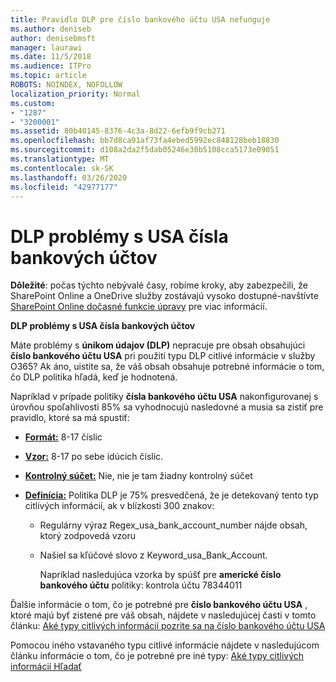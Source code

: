 ```yaml
---
title: Pravidlo DLP pre číslo bankového účtu USA nefunguje
ms.author: deniseb
author: denisebmsft
manager: laurawi
ms.date: 11/5/2018
ms.audience: ITPro
ms.topic: article
ROBOTS: NOINDEX, NOFOLLOW
localization_priority: Normal
ms.custom:
- "1287"
- "3200001"
ms.assetid: 80b40145-8376-4c3a-8d22-6efb9f9cb271
ms.openlocfilehash: bb7d8ca91af73fa4ebed5992ec848128beb18830
ms.sourcegitcommit: d108a2da2f5dab05246e30b5108cca5173e09051
ms.translationtype: MT
ms.contentlocale: sk-SK
ms.lasthandoff: 03/26/2020
ms.locfileid: "42977177"
---
```

# <a name="dlp-issues-with-us-bank-account-numbers"></a>DLP problémy s USA čísla bankových účtov

**Dôležité**: počas týchto nebývalé časy, robíme kroky, aby zabezpečili, že SharePoint Online a OneDrive služby zostávajú vysoko dostupné-navštívte [SharePoint Online dočasné funkcie úpravy](https://aka.ms/ODSPAdjustments) pre viac informácií.

**DLP problémy s USA čísla bankových účtov**

Máte problémy s **únikom údajov (DLP)** nepracuje pre obsah obsahujúci **číslo bankového účtu USA** pri použití typu DLP citlivé informácie v služby O365? Ak áno, uistite sa, že váš obsah obsahuje potrebné informácie o tom, čo DLP politika hľadá, keď je hodnotená.
  
Napríklad v prípade politiky **čísla bankového účtu USA** nakonfigurovanej s úrovňou spoľahlivosti 85% sa vyhodnocujú nasledovné a musia sa zistiť pre pravidlo, ktoré sa má spustiť:
  
- **[Formát:](https://docs.microsoft.com/office365/securitycompliance/what-the-sensitive-information-types-look-for#format-77)** 8-17 číslic

- **[Vzor:](https://docs.microsoft.com/office365/securitycompliance/what-the-sensitive-information-types-look-for#pattern-77)** 8-17 po sebe idúcich číslic.

- **[Kontrolný súčet:](https://docs.microsoft.com/office365/securitycompliance/what-the-sensitive-information-types-look-for#checksum-76)** Nie, nie je tam žiadny kontrolný súčet

- **[Definícia:](https://docs.microsoft.com/office365/securitycompliance/what-the-sensitive-information-types-look-for)** Politika DLP je 75% presvedčená, že je detekovaný tento typ citlivých informácií, ak v blízkosti 300 znakov:

  - Regulárny výraz Regex_usa_bank_account_number nájde obsah, ktorý zodpovedá vzoru

  - Našiel sa kľúčové slovo z Keyword_usa_Bank_Account.

    Napríklad nasledujúca vzorka by spúšť pre **americké číslo bankového účtu** politiky: kontrola účtu 78344011

Ďalšie informácie o tom, čo je potrebné pre **číslo bankového účtu USA** , ktoré majú byť zistené pre váš obsah, nájdete v nasledujúcej časti v tomto článku: [Aké typy citlivých informácií pozrite sa na číslo bankového účtu USA](https://docs.microsoft.com/office365/securitycompliance/what-the-sensitive-information-types-look-for#us-bank-account-number)
  
Pomocou iného vstavaného typu citlivé informácie nájdete v nasledujúcom článku informácie o tom, čo je potrebné pre iné typy: [Aké typy citlivých informácií Hľadať](https://docs.microsoft.com/office365/securitycompliance/what-the-sensitive-information-types-look-for)
  